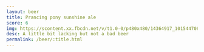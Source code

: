 ```yaml
---
layout: beer
title: Prancing pony sunshine ale
score: 6
img: https://scontent.xx.fbcdn.net/v/t1.0-0/p480x480/14364917_10154470807363745_7728138801464076268_n.jpg?oh=e775c6c8158ffd268da43fad5d0361f1&oe=59241835
desc: A little bit lacking but not a bad beer
permalink: /beer/:title.html
---
```

